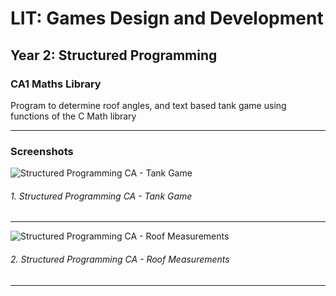 # LIT: Games Design and Development
## Year 2: Structured Programming
### CA1 Maths Library

Program to determine roof angles, and text based tank game using functions of the C Math library

---

### Screenshots


![Structured Programming CA - Tank Game](https://raw.githubusercontent.com/joeaoregan/LIT-Yr2-S3-StructuredProgramming-CA1-MathsLibrary/master/Screenshots/1_TankGame.png "1. Tank Game")
###### 1. Structured Programming CA - Tank Game

---

![Structured Programming CA - Roof Measurements](https://raw.githubusercontent.com/joeaoregan/LIT-Yr2-S3-StructuredProgramming-CA1-MathsLibrary/master/Screenshots/2_RoofMeasurements.png "2. Roof Measurements")
###### 2. Structured Programming CA - Roof Measurements

---
